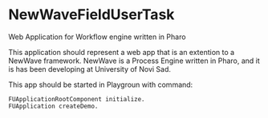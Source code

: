 # NewWaveFieldUserTask
Web Application for Workflow engine written in Pharo

This application should represent a web app that is an extention to a NewWave framework.
NewWave is a Process Engine written in Pharo, and it is has been developing at University of Novi Sad.

This app should be started in Playgroun with command:

    FUApplicationRootComponent initialize.
    FUApplication createDemo.
